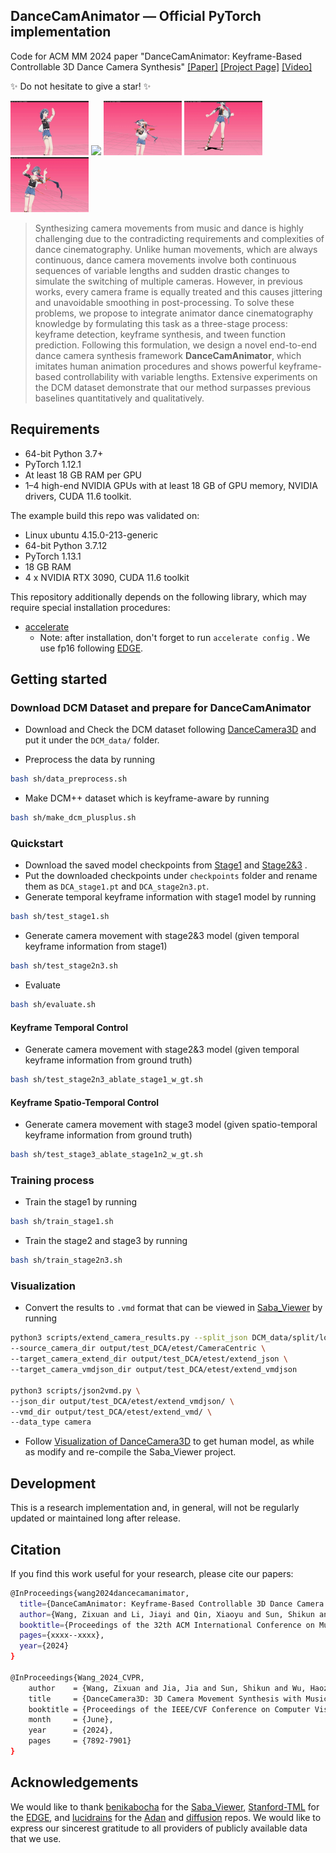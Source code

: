 ## DanceCamAnimator &mdash; Official PyTorch implementation

Code for ACM MM 2024 paper "DanceCamAnimator: Keyframe-Based Controllable 3D Dance Camera Synthesis"
[[Paper]]() [[Project Page]](https://carmenw1203.github.io/DanceCamAnimator.github.io/) [[Video]](https://www.youtube.com/watch?v=pQa2B78fu0Y)

✨ Do not hesitate to give a star! ✨

<p float="left">
	<img src="media/1.gif" width="125" /> <img src="media/2.gif" width="125" /> <img width="125" src="media/3.gif"/> <img src="media/4.gif" width="125" /> <img width="125" src="media/5.gif"/>
	</p>

> Synthesizing camera movements from music and dance is highly challenging due to the contradicting requirements and complexities of dance cinematography. Unlike human movements, which are always continuous,  dance camera movements involve both continuous sequences of variable lengths and sudden drastic changes to simulate the switching of multiple cameras. However, in previous works, every camera frame is equally treated and this causes jittering and unavoidable smoothing in post-processing. To solve these problems, we propose to integrate animator dance cinematography knowledge by formulating this task as a three-stage process: keyframe detection, keyframe synthesis, and tween function prediction. Following this formulation, we design a novel end-to-end dance camera synthesis framework **DanceCamAnimator**, which imitates human animation procedures and shows powerful keyframe-based controllability with variable lengths. Extensive experiments on the DCM dataset demonstrate that our method surpasses previous baselines quantitatively and qualitatively.

## Requirements

* 64-bit Python 3.7+
* PyTorch 1.12.1
* At least 18 GB RAM per GPU
* 1&ndash;4 high-end NVIDIA GPUs with at least 18 GB of GPU memory, NVIDIA drivers, CUDA 11.6 toolkit.

The example build this repo was validated on:

* Linux ubuntu 4.15.0-213-generic
* 64-bit Python 3.7.12
* PyTorch 1.13.1
* 18 GB RAM
* 4 x NVIDIA RTX 3090, CUDA 11.6 toolkit

This repository additionally depends on the following library, which may require special installation procedures:

* [accelerate](https://huggingface.co/docs/accelerate/v0.16.0/en/index)
  * Note: after installation, don't forget to run `accelerate config` . We use fp16 following [EDGE](https://github.com/Stanford-TML/EDGE/blob/main/README.md).

## Getting started

### Download DCM Dataset and prepare for DanceCamAnimator
* Download and Check the DCM dataset following [DanceCamera3D](https://github.com/Carmenw1203/DanceCamera3D-Official) and put it under the `DCM_data/` folder.

* Preprocess the data by running

```.bash
bash sh/data_preprocess.sh
```

* Make DCM++ dataset which is keyframe-aware by running

```.bash
bash sh/make_dcm_plusplus.sh
```

### Quickstart
* Download the saved model checkpoints from [Stage1](https://drive.google.com/file/d/17ggTNO-oskjMZt6C1W6XrsYyXEtNrPxB/view?usp=sharing) and [Stage2&3](https://drive.google.com/file/d/1S4zWbjhcwQd8Lsj-NwBM2kHcd-xP3ggH/view?usp=sharing) .
* Put the downloaded checkpoints under `checkpoints` folder and rename them as `DCA_stage1.pt` and `DCA_stage2n3.pt`.
* Generate temporal keyframe information with stage1 model by running
```.bash
bash sh/test_stage1.sh
```
* Generate camera movement with stage2&3 model (given temporal keyframe information from stage1)
```.bash
bash sh/test_stage2n3.sh
```
* Evaluate
```.bash
bash sh/evaluate.sh
```
#### Keyframe Temporal Control
* Generate camera movement with stage2&3 model (given temporal keyframe information from ground truth)
```.bash
bash sh/test_stage2n3_ablate_stage1_w_gt.sh
```
#### Keyframe Spatio-Temporal Control
* Generate camera movement with stage3 model (given spatio-temporal keyframe information from ground truth)
```.bash
bash sh/test_stage3_ablate_stage1n2_w_gt.sh
```
### Training process
* Train the stage1 by running
```.bash
bash sh/train_stage1.sh
```
* Train the stage2 and stage3 by running
```.bash
bash sh/train_stage2n3.sh
```

### Visualization
* Convert the results to `.vmd` format that can be viewed in [Saba_Viewer](https://github.com/benikabocha/saba) by running
```.bash
python3 scripts/extend_camera_results.py --split_json DCM_data/split/long2short.json \
--source_camera_dir output/test_DCA/etest/CameraCentric \
--target_camera_extend_dir output/test_DCA/etest/extend_json \
--target_camera_vmdjson_dir output/test_DCA/etest/extend_vmdjson

python3 scripts/json2vmd.py \
--json_dir output/test_DCA/etest/extend_vmdjson/ \
--vmd_dir output/test_DCA/etest/extend_vmd/ \
--data_type camera
```
* Follow [Visualization of DanceCamera3D](https://github.com/Carmenw1203/DanceCamera3D-Official?tab=readme-ov-file#visualization) to get human model, as while as modify and re-compile the Saba_Viewer project.

## Development

This is a research implementation and, in general, will not be regularly updated or maintained long after release.

## Citation
If you find this work useful for your research, please cite our papers:
```.bash
@InProceedings{wang2024dancecamanimator,
  title={DanceCamAnimator: Keyframe-Based Controllable 3D Dance Camera Synthesis},
  author={Wang, Zixuan and Li, Jiayi and Qin, Xiaoyu and Sun, Shikun and Zhou, Songtao and Jia, Jia and Luo, Jiebo},
  booktitle={Proceedings of the 32th ACM International Conference on Multimedia},
  pages={xxxx--xxxx},
  year={2024}
}

@InProceedings{Wang_2024_CVPR,
    author    = {Wang, Zixuan and Jia, Jia and Sun, Shikun and Wu, Haozhe and Han, Rong and Li, Zhenyu and Tang, Di and Zhou, Jiaqing and Luo, Jiebo},
    title     = {DanceCamera3D: 3D Camera Movement Synthesis with Music and Dance},
    booktitle = {Proceedings of the IEEE/CVF Conference on Computer Vision and Pattern Recognition (CVPR)},
    month     = {June},
    year      = {2024},
    pages     = {7892-7901}
}
```

## Acknowledgements

We would like to thank [benikabocha](https://github.com/benikabocha) for the [Saba_Viewer](https://github.com/benikabocha/saba), [Stanford-TML](https://github.com/Stanford-TML) for the [EDGE](https://github.com/Stanford-TML/EDGE/blob/main/README.md), and [lucidrains](https://github.com/lucidrains) for the [Adan](https://github.com/lucidrains/Adan-pytorch) and [diffusion](https://github.com/lucidrains/denoising-diffusion-pytorch) repos. We would like to express our sincerest gratitude to all providers of publicly available data that we use.